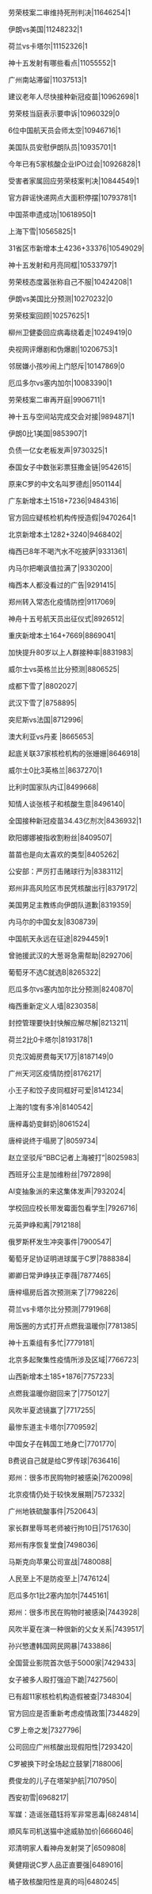 劳荣枝案二审维持死刑判决|11646254|1

伊朗vs美国|11248232|1

荷兰vs卡塔尔|11152326|1

神十五发射有哪些看点|11055552|1

广州南站滞留|11037513|1

建议老年人尽快接种新冠疫苗|10962698|1

劳荣枝当庭表示要申诉|10960329|0

6位中国航天员会师太空|10946716|1

美国队员安慰伊朗队员|10935701|1

今年已有5家核酸企业IPO过会|10926828|1

受害者家属回应劳荣枝案判决|10844549|1

官方辟谣快递网点大面积停摆|10793781|1

中国茶申遗成功|10618950|1

上海下雪|10565825|1

31省区市新增本土4236+33376|10549029|

神十五发射和月亮同框|10533797|1

劳荣枝态度嚣张称自己不服|10424208|1

伊朗vs美国比分预测|10270232|0

劳荣枝案回顾|10257625|1

柳州卫健委回应病毒绕着走|10249419|0

央视网评爆剧和伪爆剧|10206753|1

邻居嫌小孩吵闹上门怒斥|10147869|0

厄瓜多尔vs塞内加尔|10083390|1

劳荣枝案二审再开庭|9906711|1

神十五与空间站完成交会对接|9894871|1

伊朗0比1美国|9853907|1

负债一亿女老板发声|9730325|1

泰国女子中数张彩票狂撒金链|9542615|

原来C罗的中文名叫罗德彪|9501144|

广东新增本土1518+7236|9484316|

官方回应疑核检机构传授造假|9470264|1

北京新增本土1282+3240|9468402|

梅西已8年不喝汽水不吃披萨|9331361|

内马尔把嘲讽值拉满了|9330200|

梅西本人都没看过的广告|9291415|

郑州转入常态化疫情防控|9117069|

神舟十五号航天员出征仪式|8926512|

重庆新增本土164+7669|8869041|

加快提升80岁以上人群接种率|8831983|

威尔士vs英格兰比分预测|8806525|

成都下雪了|8802027|

武汉下雪了|8758895|

突尼斯vs法国|8712996|

澳大利亚vs丹麦 ​|8665653|

起底关联37家核检机构的张姗姗|8646918|

威尔士0比3英格兰|8637270|1

比利时国家队内讧|8499668|

知情人谈张核子和核酸生意|8496140|

全国接种新冠疫苗34.43亿剂次|8436932|1

欧阳娜娜被指收割粉丝|8409507|

苗苗也是向太喜欢的类型|8405262|

公安部：严厉打击赌球行为|8383112|

郑州非高风险区市民凭核酸出行|8379172|

美国男足主教练向伊朗队道歉|8319359|

内马尔的中国女友|8308739|

中国航天永远在征途|8294459|1

曾驰援武汉的大葱哥急需帮助|8292706|

葡萄牙不选C就选B|8265322|

厄瓜多尔vs塞内加尔比分预测|8240870|

梅西重新定义人墙|8230358|

封控管理要快封快解应解尽解|8213211|

荷兰2比0卡塔尔|8193178|1

贝克汉姆房费每天17万|8187149|0

广州天河区疫情防控|8176217|

小王子和饺子皮同框好可爱|8141234|

上海的1度有多冷|8140542|

唐梓毒奶变鲜奶|8061524|

唐梓说终于塌房了|8059734|

赵立坚驳斥“BBC记者上海被打”|8025983|

西班牙公主是加维粉丝|7972898|

AI变抽象派的来这集体发声|7932024|

学校回应校长带发霉面包看学生|7926716|

元英尹峥和离|7912188|

俄罗斯杯发生冲突事件|7900547|

葡萄牙足协证明进球属于C罗|7888384|

卿卿日常尹峥扶正李薇|7877465|

唐梓塌房后首次预测来了|7798226|

荷兰vs卡塔尔比分预测|7791968|

用饭圈的方式打开点燃我温暖你|7781385|

神十五乘组有多忙|7779181|

北京多起聚集性疫情所涉及区域|7766723|

山西新增本土185+1876|7757233|

点燃我温暖你甜回来了|7750127|

风吹半夏滤镜赢了|7717255|

最惨东道主卡塔尔|7709592|

中国女子在韩国工地身亡|7701770|

B费说自己就是给C罗传球|7636416|

郑州：很多市民购物时被感染|7620098|

北京疫情仍处于较快发展期|7572332|

广州地铁硫酸事件|7520643|

家长群里辱骂老师被行拘10日|7517630|

郑州有序恢复堂食|7498036|

马斯克向苹果公司宣战|7480088|

人民至上不是防疫至上|7476124|

厄瓜多尔1比2塞内加尔|7445161|

郑州：很多市民在购物时被感染|7443928|

风吹半夏在演一种很新的父女关系|7439517|

孙兴慜遭韩国网民网暴|7433886|

全国营业影院首次低于5000家|7429433|

女子被多人殴打强迫下跪|7427560|

已有超11家核检机构造假被查|7348304|

官方回应是否重新考虑疫情政策|7344829|

C罗上帝之发|7327796|

公司回应广州核酸出现假阳性|7293420|

C罗被换下时全场起立鼓掌|7188006|

费俊龙的儿子在塔架护航|7107950|

西安初雪|6968217|

军媒：造谣张蕴钰将军非常恶毒|6824814|

顺风车司机送猫中途威胁加价|6666046|

邓清明家人看神舟发射哭了|6509808|

黄健翔说C罗人品正直要强|6489016|

橘子致核酸阳性是真的吗|6480245|

